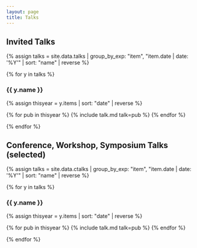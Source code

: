 ```yaml
---
layout: page
title: Talks
---
```


## Invited Talks

{% assign talks = site.data.talks | group_by_exp: "item", "item.date | date: '%Y'" | sort: "name" | reverse %}

{% for y in talks %} 

### {{ y.name }}

{% assign thisyear = y.items | sort: "date" | reverse %}


{% for pub in thisyear %}
{% include talk.md talk=pub %}
{% endfor %}


{% endfor %}





## Conference, Workshop, Symposium Talks (selected)

{% assign talks = site.data.ctalks | group_by_exp: "item", "item.date | date: '%Y'" | sort: "name" | reverse %}


{% for y in talks %} 

### {{ y.name }}

{% assign thisyear = y.items | sort: "date" | reverse %}

{% for pub in thisyear %}
{% include talk.md talk=pub %}
{% endfor %}

{% endfor %}



